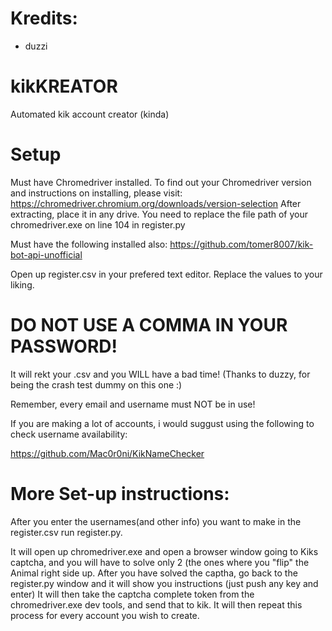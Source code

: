 # Kredits:
- duzzi

# kikKREATOR
Automated kik account creator (kinda)

# Setup
Must have Chromedriver installed. To find out your Chromedriver version and instructions on installing, please visit: https://chromedriver.chromium.org/downloads/version-selection After extracting, place it in any drive. You need to replace the file path of your chromedriver.exe on line 104 in register.py

Must have the following installed also: https://github.com/tomer8007/kik-bot-api-unofficial

Open up register.csv in your prefered text editor. Replace the values to your liking.
# DO NOT USE A COMMA IN YOUR PASSWORD!
It will rekt your .csv and you WILL have a bad time!
(Thanks to duzzy, for being the crash test dummy on this one :)

Remember, every email and username must NOT be in use!

If you are making a lot of accounts, i would suggust using the following to check username availability:

https://github.com/Mac0r0ni/KikNameChecker

# More Set-up instructions: 
After you enter the usernames(and other info) you want to make in the register.csv run register.py.

It will open up chromedriver.exe and open a browser window going to Kiks captcha, and you will have to solve only 2 (the ones where you "flip" the Animal right side up.
After you have solved the captha, go back to the register.py window and it will show you instructions (just push any key and enter)
It will then take the captcha complete token from the chromedriver.exe dev tools, and send that to kik.
It will then repeat this process for every account you wish to create.
